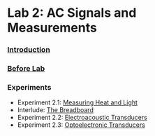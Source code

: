 # Lab 2: AC Signals and Measurements

### [Introduction](./introduction)

### [Before Lab](./before-lab)

### Experiments

* Experiment 2.1: [Measuring Heat and Light](./experiment_2-1)
* Interlude: [The Breadboard](./breadboard)
* Experiment 2.2: [Electroacoustic Transducers](./experiment_2-2)
* Experiment 2.3: [Optoelectronic Transducers](./experiment_2-3)
